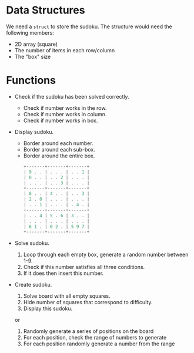 # Data Structures
We need a `struct` to store the sudoku. The structure would need the following members:
- 2D array (square)
- The number of items in each row/column
- The "box" size

# Functions
- Check if the sudoku has been solved correctly.
  - Check if number works in the row.
  - Check if number works in column.
  - Check if number works in box.
- Display sudoku.
  - Border around each number.
  - Border around each sub-box.
  - Border around the entire box.
	```c
	+-------+-------+-------+
	| 9 . . | . . . | . . 1 |
	| 0 . . | . . 2 | . . . |
	| . . . | . . 3 | . . . |
	+-------+-------+-------+
	| 8 . . | 4 . . | . . 3 |
	| 2 . 0 | . . . | . . . |
	| . . 1 | . . . | . 4 . |
	+-------+-------+-------+
	| . . 4 | 5 . 6 | 3 . . |
 	| . . . | . . . | . . . | 
	| 6 1 . | 0 2 . | 5 9 7 |
	+-------+-------+-------+
	```
- Solve sudoku. 
  1. Loop through each empty box, generate a random number between 1-9.
  2. Check if this number satisfies all three conditions. 
  3. If it does then insert this number.
- Create sudoku.
  1. Solve board with all empty squares.
  2. Hide number of squares that correspond to difficulty.
  3. Display this sudoku.

  or

  1. Randomly generate a series of positions on the board
  2. For each position, check the range of numbers to generate
  3. For each position randomly generate a number from the range
  
